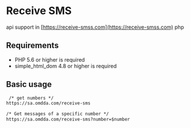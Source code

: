 Receive SMS
=

api support in [https://receive-smss.com](https://receive-smss.com) php

Requirements
-
* PHP 5.6 or higher is required
* simple_html_dom 4.8 or higher is required

Basic usage
-

```html
 /* get numbers */
https://sa.omdda.com/receive-sms

/* Get messages of a specific number */
https://sa.omdda.com/receive-sms?number=$number
```